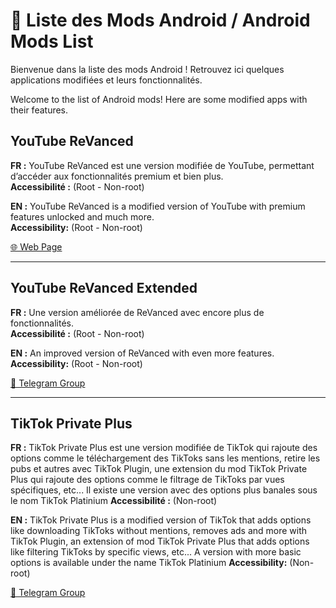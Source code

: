 # 📱 Liste des Mods Android / Android Mods List

Bienvenue dans la liste des mods Android ! Retrouvez ici quelques applications modifiées et leurs fonctionnalités.  

Welcome to the list of Android mods! Here are some modified apps with their features.

## YouTube ReVanced
**FR :** YouTube ReVanced est une version modifiée de YouTube, permettant d’accéder aux fonctionnalités premium et bien plus.  
**Accessibilité :** (Root - Non-root)

**EN :** YouTube ReVanced is a modified version of YouTube with premium features unlocked and much more.  
**Accessibility:** (Root - Non-root)

[🌐 Web Page](https://revanced.app/)

---

## YouTube ReVanced Extended
**FR :** Une version améliorée de ReVanced avec encore plus de fonctionnalités.  
**Accessibilité :** (Root - Non-root)

**EN :** An improved version of ReVanced with even more features.  
**Accessibility:** (Root - Non-root)

[📢 Telegram Group](https://t.me/revanced_extended)

---

## TikTok Private Plus
**FR :** TikTok Private Plus est une version modifiée de TikTok qui rajoute des options comme le téléchargement des TikToks sans les mentions, retire les pubs et autres avec TikTok Plugin, une extension du mod TikTok Private Plus qui rajoute des options comme le filtrage de TikToks par vues spécifiques, etc... Il existe une version avec des options plus banales sous le nom TikTok Platinium
**Accessibilité :** (Non-root)

**EN :** TikTok Private Plus is a modified version of TikTok that adds options like downloading TikToks without mentions, removes ads and more with TikTok Plugin, an extension of mod TikTok Private Plus that adds options like filtering TikToks by specific views, etc...  A version with more basic options is available under the name TikTok Platinium
**Accessibility:** (Non-root)

[📢 Telegram Group](https://t.me/tiktokupdatez) <!-- Remplacez le # par le lien réel de la page de TikTok Private Plus -->

